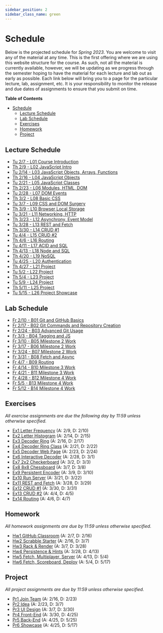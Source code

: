 ```yaml
---
sidebar_position: 2
sidebar_class_name: green
---
```


# Schedule

Below is the projected schedule for *Spring 2023*. You are welcome to visit any of the material at any time. This is the first offering where we are using this website structure for the course. As such, not all the material is currently available, however, we will be updating as we progress through the semester hoping to have the material for each lecture and lab out as early as possible. Each link below will bring you to a page for the particular lecture, lab, assignment, etc. It is your responsibility to monitor the release and due dates of assignments to ensure that you submit on time.

**Table of Contents**

- [Schedule](#schedule)
  - [Lecture Schedule](#lecture-schedule)
  - [Lab Schedule](#lab-schedule)
  - [Exercises](#exercises)
  - [Homework](#homework)
  - [Project](#project)

## Lecture Schedule

- [Tu 2/7 - L01 Course Introduction](../../lectures/course-intro/)
- [Th 2/9 - L02 JavaScript Intro](../../lectures/js-intro)
- [Tu 2/14 - L03 JavaScript Objects, Arrays, Functions](../../lectures/obj-arrays-funcs)
- [Th 2/16 - L04 JavaScript Objects](../../lectures/objects)
- [Tu 2/21 - L05 JavaScript Classes](../../lectures/classes)
- [Th 2/23 - L06 Modules, HTML, DOM](../../lectures/modules-html-dom)
- [Tu 2/28 - L07 DOM Events](../../lectures/dom-events)
- [Th 3/2 - L08 Basic CSS](../../lectures/basic-css)
- [Tu 3/7 - L09 CSS and DOM Surgery](../../lectures/css-dom-surgery)
- [Th 3/9 - L10 Browser Local Storage](../../lectures/local-storage)
- [Tu 3/21 - L11 Networking, HTTP](../../lectures/network-http)
- [Th 3/23 - L12 Asynchrony, Event Model](../../lectures/async-event-model)
- [Tu 3/28 - L13 REST and Fetch](../../lectures/rest-fetch)
- [Th 3/30 - L14 CRUD #1](../../lectures/crud-1)
- [Tu 4/4 - L15 CRUD #2](../../lectures/crud-2)
- [Th 4/6 - L16 Routing](../../lectures/routing)
- [Tu 4/11 - L17 ACID and SQL](../../lectures/acid-sql)
- [Th 4/13 - L18 Node and SQL](../../lectures/node-sql)
- [Th 4/20 - L19 NoSQL](../../lectures/no-sql)
- [Tu 4/25 - L20 Authentication](../../lectures/auth)
- [Th 4/27 - L21 Project](../../lectures/project-1)
- [Tu 5/2 - L22 Project](../../lectures/project-2)
- [Th 5/4 - L23 Project](../../lectures/project-3)
- [Tu 5/9 - L24 Project](../../lectures/project-4)
- [Th 5/11 - L25 Project](../../lectures/project-5)
- [Tu 5/15 - L26 Project Showcase](../../lectures/showcase)

## Lab Schedule

- [Fr 2/10 - B01 Git and GitHub Basics](../../labs/git-basics)
- [Fr 2/17 - B02 Git Commands and Repository Creation](../../labs/git-commands)
- [Fr 2/24 - B03 Advanced Git Usage](../../labs/git-advanced)
- [Fr 3/3 - B04 Tagging and JS](../../labs/tagging-js)
- [Fr 3/10 - B05 Milestone 2 Work](../../labs/ms-2-work-1)
- [Fr 3/17 - B06 Milestone 2 Work](../../labs/ms-2-work-2)
- [Fr 3/24 - B07 Milestone 2 Work](../../labs/ms-2-work-3)
- [Fr 3/31 - B08 Fetch and Async](../../labs/fetch-async)
- [Fr 4/7 - B09 Routing](../../labs/routing)
- [Fr 4/14 - B10 Milestone 3 Work](../../labs/ms-3-work-1)
- [Fr 4/21 - B11 Milestone 3 Work](../../labs/ms-3-work-2)
- [Fr 4/28 - B12 Milestone 4 Work](../../labs/ms-4-work-1)
- [Fr 5/5 - B13 Milestone 4 Work](../../labs/ms-4-work-2)
- [Fr 5/12 - B14 Milestone 4 Work](../../labs/ms-4-work-3)

## Exercises

*All exercise assignments are due the following day by 11:59 unless otherwise specified.*

- [Ex1 Letter Frequency](../../exercises/letter-frequency) (A: 2/9, D: 2/10)
- [Ex2 Letter Histogram](../../exercises/letter-histogram) (A: 2/14, D: 2/15)
- [Ex3 Decoder Ring](../../exercises/decoder-ring) (A: 2/16, D: 2/17)
- [Ex4 Decoder Ring Class](../../exercises/decoder-ring-class) (A: 2/21, D: 2/22)
- [Ex5 Decoder Web Page](../../exercises/decoder-web-page) (A: 2/23, D: 2/24)
- [Ex6 Interactive Decoder](../../exercises/interactive-decoder) (A: 2/28, D: 3/1)
- [Ex7 2x2 Checkerboard](../../exercises/checkerboard) (A: 3/2, D: 3/3)
- [Ex8 8x8 Chessboard](../../exercises/chessboard) (A: 3/7, D: 3/8)
- [Ex9 Persistent Encoder](../../exercises/persistent-encoder) (A: 3/9, D: 3/10)
- [Ex10 Run Server](../../exercises/run-server) (A: 3/21, D: 3/22)
- [Ex11 REST and Fetch](../../exercises/rest-and-fetch) (A: 3/28, D: 3/29)
- [Ex12 CRUD #1](../../exercises/crud-1) (A: 3/30, D: 3/31)
- [Ex13 CRUD #2](../../exercises/crud-2) (A: 4/4, D: 4/5)
- [Ex14 Routing](../../exercises/routing) (A: 4/6, D: 4/7)

## Homework

*All homework assignments are due by 11:59 unless otherwise specified.*

- [Hw1 GitHub Classroom](../../homework/github-classroom) (A: 2/7, D: 2/16)
- [Hw2 Scrabble Starter](../../homework/scrabble-starter) (A: 2/16, D: 3/7)
- [Hw3 Rack & Render](../../homework/rack-and-render) (A: 3/7, D: 3/28)
- [Hw4 Persistence & Hints](../../homework/persistence-and-hints) (A: 3/28, D: 4/13)
- [Hw5 Fetch, Multiplayer, Server](../../homework/fetch-multi-server) (A: 4/13, D: 5/4)
- [Hw6 Fetch, Scoreboard, Deploy](../../homework/fetch-scoreboard-deploy) (A: 5/4, D: 5/17)

## Project

*All project assignments are due by 11:59 unless otherwise specified.*

- [Pr1 Join Team](../../project/join-team) (A: 2/16, D: 2/23)
- [Pr2 Idea](../../project/idea) (A: 2/23, D: 3/7)
- [Pr3 UI Design](../../project/ui-design) (A: 3/7, D: 3/30)
- [Pr4 Front-End](../../project/front-end) (A: 3/30, D: 4/25)
- [Pr5 Back-End](../../project/back-end) (A: 4/25, D: 5/25)
- [Pr6 Showcase](../../project/showcase) (A: 4/25, D: 5/17)
